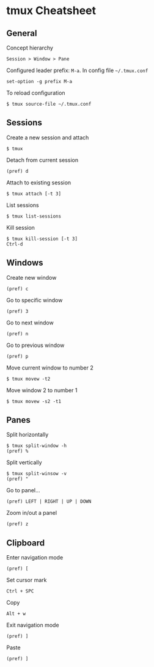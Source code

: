 tmux Cheatsheet
===============

General
-------

Concept hierarchy

    Session > Window > Pane

Configured leader prefix: `M-a`. In config file `~/.tmux.conf`

    set-option -g prefix M-a

To reload configuration

    $ tmux source-file ~/.tmux.conf

Sessions
--------

Create a new session and attach

    $ tmux

Detach from current session

    (pref) d

Attach to existing session

    $ tmux attach [-t 3]

List sessions

    $ tmux list-sessions

Kill session

    $ tmux kill-session [-t 3]
    Ctrl-d

Windows
-------

Create new window

    (pref) c

Go to specific window

    (pref) 3

Go to next window

    (pref) n

Go to previous window

    (pref) p

Move current window to number 2

    $ tmux movew -t2

Move window 2 to number 1

    $ tmux movew -s2 -t1

Panes
-----

Split horizontally

    $ tmux split-window -h
    (pref) %

Split vertically

    $ tmux split-winsow -v
    (pref) "

Go to panel...

    (pref) LEFT | RIGHT | UP | DOWN

Zoom in/out a panel

    (pref) z

Clipboard
---------

Enter navigation mode

    (pref) [

Set cursor mark

    Ctrl + SPC

Copy

    Alt + w

Exit navigation mode

    (pref) ]

Paste

    (pref) ]
